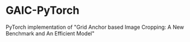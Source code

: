 # GAIC-PyTorch
PyTorch implementation of "Grid Anchor based Image Cropping: A New Benchmark and An Efficient Model"
